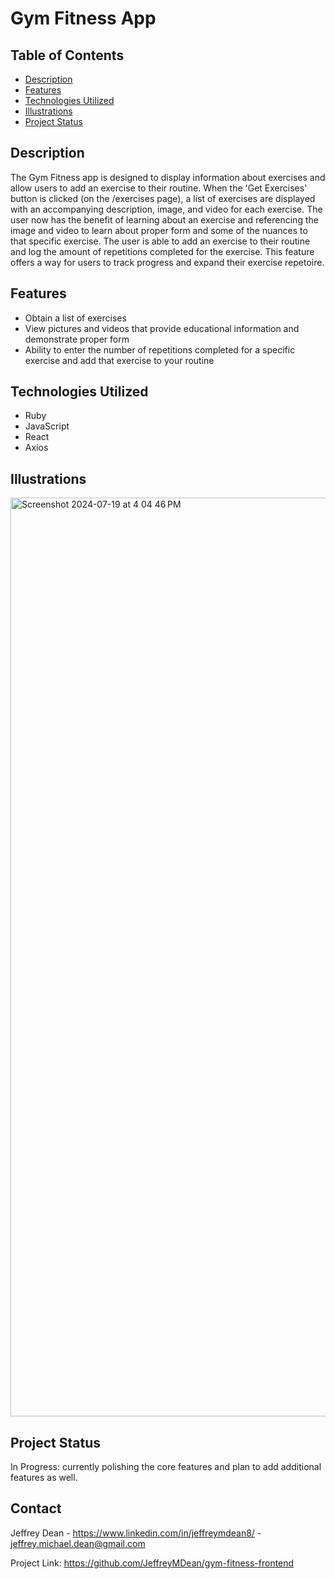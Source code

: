# Gym Fitness App
## Table of Contents
* [Description](#Description)
* [Features](#Features)
* [Technologies Utilized](#technologies-Utilized)
* [Illustrations](#Illustrations)
* [Project Status](#Project-Status)

## Description
The Gym Fitness app is designed to display information about exercises and allow users to add an exercise to their routine. When the 'Get Exercises' button is clicked (on the /exercises page), a list of exercises are displayed with an accompanying description, image, and video for each exercise. The user now has the benefit of learning about an exercise and referencing the image and video to learn about proper form and some of the nuances to that specific exercise. The user is able to add an exercise to their routine and log the amount of repetitions completed for the exercise. This feature offers a way for users to track progress and expand their exercise repetoire.

## Features
* Obtain a list of exercises
* View pictures and videos that provide educational information and demonstrate proper form
* Ability to enter the number of repetitions completed for a specific exercise and add that exercise to your routine

## Technologies Utilized
* Ruby
* JavaScript
* React
* Axios

## Illustrations
<img width="1470" alt="Screenshot 2024-07-19 at 4 04 46 PM" src="https://github.com/user-attachments/assets/20eb4aa0-068b-4445-a140-c7727e6d076b">

## Project Status   
In Progress: currently polishing the core features and plan to add additional features as well.

## Contact
Jeffrey Dean - https://www.linkedin.com/in/jeffreymdean8/ - jeffrey.michael.dean@gmail.com

Project Link: https://github.com/JeffreyMDean/gym-fitness-frontend








    
